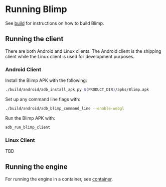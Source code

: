 # Running Blimp

See [build](build.md) for instructions on how to build Blimp.

## Running the client

There are both Android and Linux clients.  The Android client is the shipping
client while the Linux client is used for development purposes.

### Android Client

Install the Blimp APK with the following:

```bash
./build/android/adb_install_apk.py $(PRODUCT_DIR)/apks/Blimp.apk
```

Set up any command line flags with:

```bash
./build/android/adb_blimp_command_line --enable-webgl
```

Run the Blimp APK with:

```bash
adb_run_blimp_client
```

### Linux Client

TBD

## Running the engine

For running the engine in a container, see [container](container.md).
